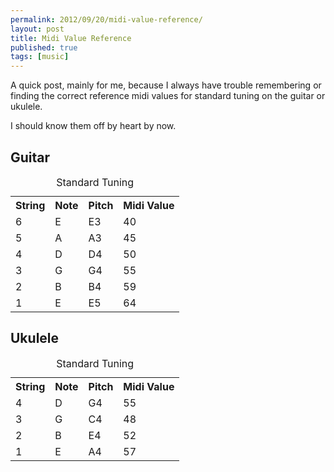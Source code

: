 ```yaml
---
permalink: 2012/09/20/midi-value-reference/
layout: post
title: Midi Value Reference
published: true
tags: [music]
---
```


A quick post, mainly for me, because I always have trouble remembering or
finding the correct reference midi values for standard tuning on the
guitar or ukulele.

I should know them off by heart by now.

## Guitar

<table class="table">
<caption>Standard Tuning</caption>
<tr><th>String</th><th>Note</th><th>Pitch</th><th>Midi Value</th></tr>
<tr><td>6</td><td>E</td><td>E3</td><td>40</td></tr>
<tr><td>5</td><td>A</td><td>A3</td><td>45</td></tr>
<tr><td>4</td><td>D</td><td>D4</td><td>50</td></tr>
<tr><td>3</td><td>G</td><td>G4</td><td>55</td></tr>
<tr><td>2</td><td>B</td><td>B4</td><td>59</td></tr>
<tr><td>1</td><td>E</td><td>E5</td><td>64</td></tr>
</table>

## Ukulele

<table class="table">
<caption>Standard Tuning</caption>
<tr><th>String</th><th>Note</th><th>Pitch</th><th>Midi Value</th></tr>
<tr><td>4</td><td>D</td><td>G4</td><td>55</td></tr>
<tr><td>3</td><td>G</td><td>C4</td><td>48</td></tr>
<tr><td>2</td><td>B</td><td>E4</td><td>52</td></tr>
<tr><td>1</td><td>E</td><td>A4</td><td>57</td></tr>
</table>
